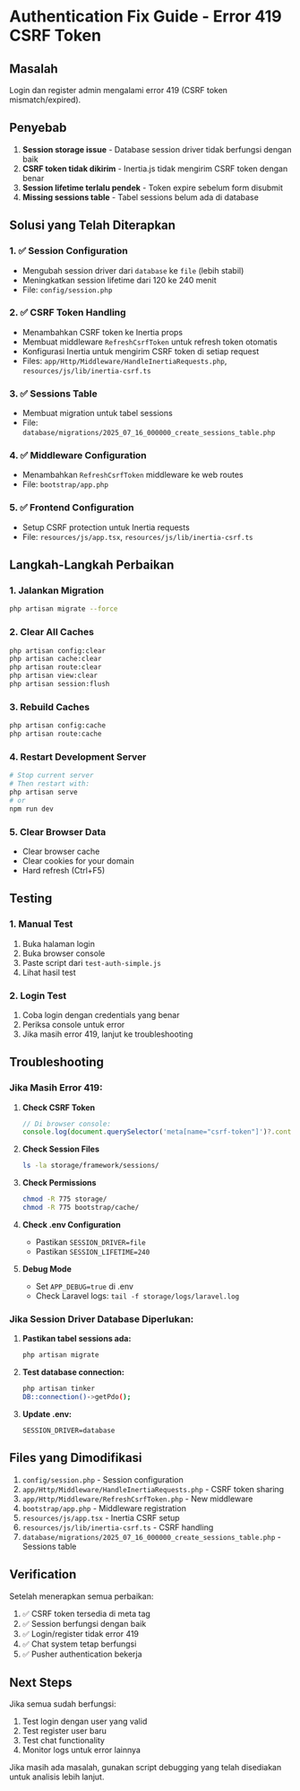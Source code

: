 # Authentication Fix Guide - Error 419 CSRF Token

## Masalah
Login dan register admin mengalami error 419 (CSRF token mismatch/expired).

## Penyebab
1. **Session storage issue** - Database session driver tidak berfungsi dengan baik
2. **CSRF token tidak dikirim** - Inertia.js tidak mengirim CSRF token dengan benar
3. **Session lifetime terlalu pendek** - Token expire sebelum form disubmit
4. **Missing sessions table** - Tabel sessions belum ada di database

## Solusi yang Telah Diterapkan

### 1. ✅ Session Configuration
- Mengubah session driver dari `database` ke `file` (lebih stabil)
- Meningkatkan session lifetime dari 120 ke 240 menit
- File: `config/session.php`

### 2. ✅ CSRF Token Handling
- Menambahkan CSRF token ke Inertia props
- Membuat middleware `RefreshCsrfToken` untuk refresh token otomatis
- Konfigurasi Inertia untuk mengirim CSRF token di setiap request
- Files: `app/Http/Middleware/HandleInertiaRequests.php`, `resources/js/lib/inertia-csrf.ts`

### 3. ✅ Sessions Table
- Membuat migration untuk tabel sessions
- File: `database/migrations/2025_07_16_000000_create_sessions_table.php`

### 4. ✅ Middleware Configuration
- Menambahkan `RefreshCsrfToken` middleware ke web routes
- File: `bootstrap/app.php`

### 5. ✅ Frontend Configuration
- Setup CSRF protection untuk Inertia requests
- File: `resources/js/app.tsx`, `resources/js/lib/inertia-csrf.ts`

## Langkah-Langkah Perbaikan

### 1. Jalankan Migration
```bash
php artisan migrate --force
```

### 2. Clear All Caches
```bash
php artisan config:clear
php artisan cache:clear
php artisan route:clear
php artisan view:clear
php artisan session:flush
```

### 3. Rebuild Caches
```bash
php artisan config:cache
php artisan route:cache
```

### 4. Restart Development Server
```bash
# Stop current server
# Then restart with:
php artisan serve
# or
npm run dev
```

### 5. Clear Browser Data
- Clear browser cache
- Clear cookies for your domain
- Hard refresh (Ctrl+F5)

## Testing

### 1. Manual Test
1. Buka halaman login
2. Buka browser console
3. Paste script dari `test-auth-simple.js`
4. Lihat hasil test

### 2. Login Test
1. Coba login dengan credentials yang benar
2. Periksa console untuk error
3. Jika masih error 419, lanjut ke troubleshooting

## Troubleshooting

### Jika Masih Error 419:

1. **Check CSRF Token**
   ```javascript
   // Di browser console:
   console.log(document.querySelector('meta[name="csrf-token"]')?.content);
   ```

2. **Check Session Files**
   ```bash
   ls -la storage/framework/sessions/
   ```

3. **Check Permissions**
   ```bash
   chmod -R 775 storage/
   chmod -R 775 bootstrap/cache/
   ```

4. **Check .env Configuration**
   - Pastikan `SESSION_DRIVER=file`
   - Pastikan `SESSION_LIFETIME=240`

5. **Debug Mode**
   - Set `APP_DEBUG=true` di .env
   - Check Laravel logs: `tail -f storage/logs/laravel.log`

### Jika Session Driver Database Diperlukan:

1. **Pastikan tabel sessions ada:**
   ```bash
   php artisan migrate
   ```

2. **Test database connection:**
   ```bash
   php artisan tinker
   DB::connection()->getPdo();
   ```

3. **Update .env:**
   ```
   SESSION_DRIVER=database
   ```

## Files yang Dimodifikasi

1. `config/session.php` - Session configuration
2. `app/Http/Middleware/HandleInertiaRequests.php` - CSRF token sharing
3. `app/Http/Middleware/RefreshCsrfToken.php` - New middleware
4. `bootstrap/app.php` - Middleware registration
5. `resources/js/app.tsx` - Inertia CSRF setup
6. `resources/js/lib/inertia-csrf.ts` - CSRF handling
7. `database/migrations/2025_07_16_000000_create_sessions_table.php` - Sessions table

## Verification

Setelah menerapkan semua perbaikan:

1. ✅ CSRF token tersedia di meta tag
2. ✅ Session berfungsi dengan baik
3. ✅ Login/register tidak error 419
4. ✅ Chat system tetap berfungsi
5. ✅ Pusher authentication bekerja

## Next Steps

Jika semua sudah berfungsi:
1. Test login dengan user yang valid
2. Test register user baru
3. Test chat functionality
4. Monitor logs untuk error lainnya

Jika masih ada masalah, gunakan script debugging yang telah disediakan untuk analisis lebih lanjut.
